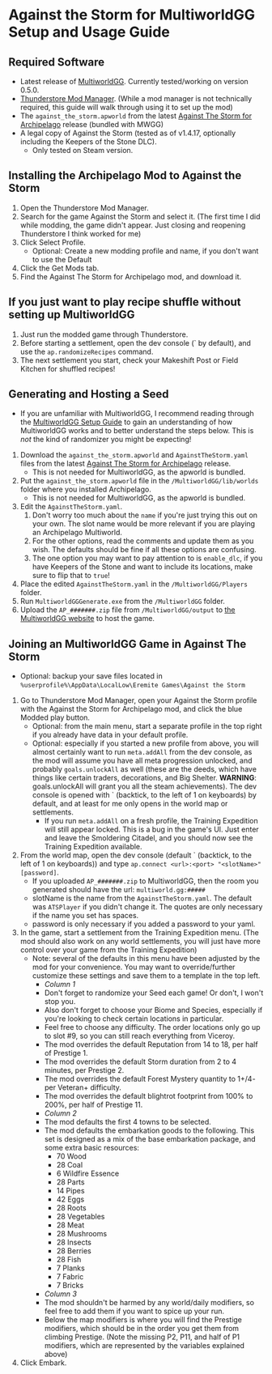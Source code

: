 # Against the Storm for MultiworldGG Setup and Usage Guide

## Required Software
* Latest release of [MultiworldGG](https://github.com/MultiworldGG/MultiworldGG/releases). Currently tested/working on version 0.5.0.
* [Thunderstore Mod Manager](https://www.overwolf.com/app/thunderstore-thunderstore_mod_manager). (While a mod manager is not technically required, this guide will walk through using it to set up the mod)
* The `against_the_storm.apworld` from the latest [Against The Storm for Archipelago](https://github.com/RyanCirincione/ArchipelagoATS/releases) release (bundled with MWGG)
* A legal copy of Against the Storm (tested as of v1.4.17, optionally including the Keepers of the Stone DLC).
    * Only tested on Steam version.

## Installing the Archipelago Mod to Against the Storm
1. Open the Thunderstore Mod Manager.
2. Search for the game Against the Storm and select it. (The first time I did while modding, the game didn't appear. Just closing and reopening Thunderstore I think worked for me)
3. Click Select Profile.
    - Optional: Create a new modding profile and name, if you don't want to use the Default
4. Click the Get Mods tab.
5. Find the Against The Storm for Archipelago mod, and download it.

## **If you just want to play recipe shuffle without setting up MultiworldGG**
1. Just run the modded game through Thunderstore.
2. Before starting a settlement, open the dev console (\` by default), and use the `ap.randomizeRecipes` command.
3. The next settlement you start, check your Makeshift Post or Field Kitchen for shuffled recipes!

## Generating and Hosting a Seed
* If you are unfamiliar with MultiworldGG, I recommend reading through the [MultiworldGG Setup Guide](https://multiworld.gg/tutorial/MultiworldGG/setup/en) to gain an understanding of how MultiworldGG works and to better understand the steps below. This is *not* the kind of randomizer you might be expecting!
1. Download the `against_the_storm.apworld` and `AgainstTheStorm.yaml` files from the latest [Against The Storm for Archipelago](https://github.com/RyanCirincione/ArchipelagoATS/releases) release.
    - This is not needed for MultiworldGG, as the apworld is bundled.
2. Put the `against_the_storm.apworld` file in the `/MultiworldGG/lib/worlds` folder where you installed Archipelago.
    - This is not needed for MultiworldGG, as the apworld is bundled.
3. Edit the `AgainstTheStorm.yaml`.
    1. Don't worry too much about the `name` if you're just trying this out on your own. The slot name would be more relevant if you are playing an Archipelago Multiworld.
    2. For the other options, read the comments and update them as you wish. The defaults should be fine if all these options are confusing.
    3. The one option you may want to pay attention to is `enable_dlc`, if you have Keepers of the Stone and want to include its locations, make sure to flip that to `true`!
4. Place the edited `AgainstTheStorm.yaml` in the `/MultiworldGG/Players` folder.
5. Run `MultiworldGGGenerate.exe` from the `/MultiworldGG` folder.
6. Upload the `AP_#######.zip` file from `/MultiworldGG/output` to [the MultiworldGG website](https://multiworld.gg/uploads) to host the game.

## Joining an MultiworldGG Game in Against The Storm
* Optional: backup your save files located in `%userprofile%\AppData\LocalLow\Eremite Games\Against the Storm`
1. Go to Thunderstore Mod Manager, open your Against the Storm profile with the Against the Storm for Archipelago mod, and click the blue Modded play button.
    * Optional: from the main menu, start a separate profile in the top right if you already have data in your default profile.
    * Optional: especially if you started a new profile from above, you will almost certainly want to run `meta.addAll` from the dev console, as the mod will assume you have all meta progression unlocked, and probably `goals.unlockAll` as well (these are the deeds, which have things like certain traders, decorations, and Big Shelter. **WARNING**: goals.unlockAll will grant you all the steam achievements). The dev console is opened with \` (backtick, to the left of 1 on keyboards) by default, and at least for me only opens in the world map or settlements.
        * If you run `meta.addAll` on a fresh profile, the Training Expedition will still appear locked. This is a bug in the game's UI. Just enter and leave the Smoldering Citadel, and you should now see the Training Expedition available.
2. From the world map, open the dev console (default \` (backtick, to the left of 1 on keyboards)) and type `ap.connect <url>:<port> "<slotName>" [password]`.
    * If you uploaded `AP_#######.zip` to MultiworldGG, then the room you generated should have the url: `multiworld.gg:#####`
    * slotName is the name from the `AgainstTheStorm.yaml`. The default was `ATSPlayer` if you didn't change it. The quotes are only necessary if the name you set has spaces.
    * password is only necessary if you added a password to your yaml.
3. In the game, start a settlement from the Training Expedition menu. (The mod should also work on any world settlements, you will just have more control over your game from the Training Expedition)
    * Note: several of the defaults in this menu have been adjusted by the mod for your convenience. You may want to override/further customize these settings and save them to a template in the top left.
        * *Column 1*
        * Don't forget to randomize your Seed each game! Or don't, I won't stop you.
        * Also don't forget to choose your Biome and Species, especially if you're looking to check certain locations in particular.
        * Feel free to choose any difficulty. The order locations only go up to slot #9, so you can still reach everything from Viceroy.
        * The mod overrides the default Reputation from 14 to 18, per half of Prestige 1.
        * The mod overrides the default Storm duration from 2 to 4 minutes, per Prestige 2.
        * The mod overrides the default Forest Mystery quantity to 1+/4- per Veteran+ difficulty.
        * The mod overrides the default blightrot footprint from 100% to 200%, per half of Prestige 11.
        * *Column 2*
        * The mod defaults the first 4 towns to be selected.
        * The mod defaults the embarkation goods to the following. This set is designed as a mix of the base embarkation package, and some extra basic resources:
            * 70 Wood
            * 28 Coal
            * 6 Wildfire Essence
            * 28 Parts
            * 14 Pipes
            * 42 Eggs
            * 28 Roots
            * 28 Vegetables
            * 28 Meat
            * 28 Mushrooms
            * 28 Insects
            * 28 Berries
            * 28 Fish
            * 7 Planks
            * 7 Fabric
            * 7 Bricks
        * *Column 3*
        * The mod shouldn't be harmed by any world/daily modifiers, so feel free to add them if you want to spice up your run.
        * Below the map modifiers is where you will find the Prestige modifiers, which should be in the order you get them from climbing Prestige. (Note the missing P2, P11, and half of P1 modifiers, which are represented by the variables explained above)
4. Click Embark.
